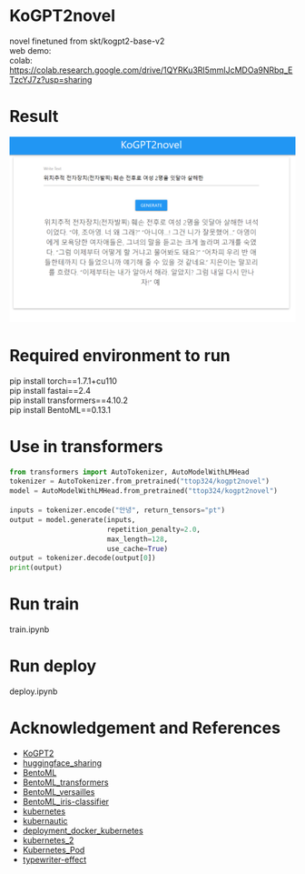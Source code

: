 # KoGPT2novel
novel finetuned from skt/kogpt2-base-v2   
web demo:  
colab: https://colab.research.google.com/drive/1QYRKu3RI5mmIJcMDOa9NRbq_ETzcYJ7z?usp=sharing

# Result   
![result](doc/screenshot_1.png)    


# Required environment to run    
pip install torch==1.7.1+cu110   
pip install fastai==2.4   
pip install transformers==4.10.2    
pip install BentoML==0.13.1    

# Use in transformers
```python
from transformers import AutoTokenizer, AutoModelWithLMHead
tokenizer = AutoTokenizer.from_pretrained("ttop324/kogpt2novel")
model = AutoModelWithLMHead.from_pretrained("ttop324/kogpt2novel")

inputs = tokenizer.encode("안녕", return_tensors="pt")
output = model.generate(inputs, 
                        repetition_penalty=2.0, 
                        max_length=128,
                        use_cache=True)
output = tokenizer.decode(output[0])
print(output)
```

# Run train  
train.ipynb  

# Run deploy    
deploy.ipynb  

# Acknowledgement and References      
- [KoGPT2](https://github.com/SKT-AI/KoGPT2)       
- [huggingface_sharing](https://huggingface.co/transformers/model_sharing.html)        
- [BentoML](https://github.com/bentoml/BentoML)       
- [BentoML_transformers](https://docs.bentoml.org/en/latest/frameworks.html#transformers)       
- [BentoML_versailles](https://github.com/getlegist/versailles)   
- [BentoML_iris-classifier](https://github.com/bentoml/gallery/tree/master/scikit-learn/iris-classifier)                 
- [kubernetes](https://kubernetes.io/)       
- [kubernautic](https://login.kubernautic.com/login)     
- [deployment_docker_kubernetes](https://course19.fast.ai/deployment_docker_kubernetes.html)   
- [kubernetes_2](https://bcho.tistory.com/1256)   
- [Kubernetes_Pod](https://honggg0801.tistory.com/44)    
- [typewriter-effect](https://css-tricks.com/snippets/css/typewriter-effect/)  
    

